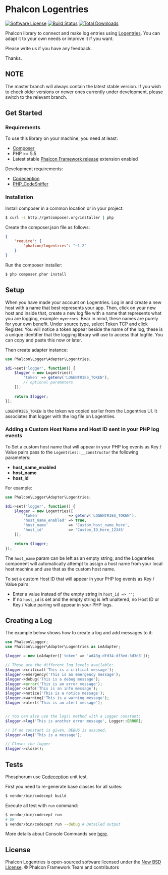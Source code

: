# Phalcon Logentries

[![Software License](https://img.shields.io/badge/license-BSD--3-brightgreen.svg?style=flat-square)](https://github.com/phalcon/phalcon-logentries/blob/master/LICENSE.txt)
[![Build Status](https://img.shields.io/travis/phalcon/phalcon-logentries/master.svg?style=flat-square)](https://travis-ci.org/phalcon/phalcon-logentries)
[![Total Downloads](https://img.shields.io/packagist/dt/phalcon/logentries.svg?style=flat-square)](https://packagist.org/packages/phalcon/logentries)

Phalcon library to connect and make log entries using [Logentries][1].
You can adapt it to your own needs or improve it if you want.

Please write us if you have any feedback.

Thanks.

## NOTE

The master branch will always contain the latest stable version. If you wish
to check older versions or newer ones currently under development, please
switch to the relevant branch.

## Get Started

### Requirements

To use this library on your machine, you need at least:

* [Composer][2]
* PHP >= 5.5
* Latest stable [Phalcon Framework release][3] extension enabled

Development requirements:

* [Codeception][4]
* [PHP_CodeSniffer][5]

### Installation

Install composer in a common location or in your project:

```sh
$ curl -s http://getcomposer.org/installer | php
```

Create the composer.json file as follows:

```json
{
    "require": {
        "phalcon/logentries": "~1.2"
    }
}
```

Run the composer installer:

```sh
$ php composer.phar install
```

## Setup

When you have made your account on Logentries. Log in and create a new host with a name that best represents your app.
Then, click on your new host and inside that, create a new log file with a name that represents what you are logging,
example: `myerrors`. Bear in mind, these names are purely for your own benefit. Under source type, select Token TCP
and click Register. You will notice a token appear beside the name of the log, these is a unique identifier that the logging
library will use to access that logfile. You can copy and paste this now or later.

Then create adapter instance:

```php
use Phalcon\Logger\Adapter\Logentries;

$di->set('logger', function() {
    $logger = new Logentries([
        'token' => getenv('LOGENTRIES_TOKEN'),
        // optional parameters
    ]);
    
    return $logger;
});
```

`LOGENTRIES_TOKEN` is the token we copied earlier from the Logentries UI.
It associates that logger with the log file on Logentries.

### Adding a Custom Host Name and Host ID sent in your PHP log events

To Set a custom host name that will appear in your PHP log events as Key / Value pairs
pass to the `Logentries::__constructor` the following parameters:

- **host_name_enabled**
- **host_name**
- **host_id**

For example:

```php
use Phalcon\Logger\Adapter\Logentries;

$di->set('logger', function() {
    $logger = new Logentries([
        'token'             => getenv('LOGENTRIES_TOKEN'),
        'host_name_enabled' => true,
        'host_name'         => 'Custom_host_name_here',
        'host_id'           => 'Custom_ID_here_12345'
    ]);

    return $logger;
});
```

The `host_name` param can be left as an empty string, and the Logentries component will automatically attempt to
assign a host name from your local host machine and use that as the custom host name.

To set a custom Host ID that will appear in your PHP log events as Key / Value pairs:
* Enter a value instead of the empty string in `host_id => ''`;
* If no `host_id` is set and the empty string is left unaltered, no Host ID or Key / Value pairing will appear in your PHP logs.

## Creating a Log

The example below shows how to create a log and add messages to it:

```php
use Phalcon\Logger;
use Phalcon\Logger\Adapter\Logentries as LeAdapter;

$logger = new LeAdapter(['token' => 'ad43g-dfd34-df3ed-3d3d3']);

// These are the different log levels available:
$logger->critical('This is a critical message');
$logger->emergency('This is an emergency message');
$logger->debug('This is a debug message');
$logger->error('This is an error message');
$logger->info('This is an info message');
$logger->notice('This is a notice message');
$logger->warning('This is a warning message');
$logger->alert('This is an alert message');


// You can also use the log() method with a Logger constant:
$logger->log('This is another error message', Logger::ERROR);

// If no constant is given, DEBUG is assumed.
$logger->log('This is a message');

// Closes the logger
$logger->close();
```

## Tests

Phosphorum use [Codeception][4] unit test.

First you need to re-generate base classes for all suites:

```bash
$ vendor/bin/codecept build
```

Execute all test with `run` command:

```bash
$ vendor/bin/codecept run
# OR
$ vendor/bin/codecept run --debug # Detailed output
```

More details about Console Commands see [here][6].

## License

Phalcon Logentries is open-sourced software licensed under the [New BSD License][7].
© Phalcon Framework Team and contributors

[1]: https://logentries.com/
[2]: https://getcomposer.org/
[3]: https://github.com/phalcon/cphalcon/releases
[4]: http://codeception.com/
[5]: https://github.com/squizlabs/PHP_CodeSniffer
[6]: http://codeception.com/docs/reference/Commands
[7]: https://github.com/phalcon/phalcon-logentries/blob/master/LICENSE.txt
